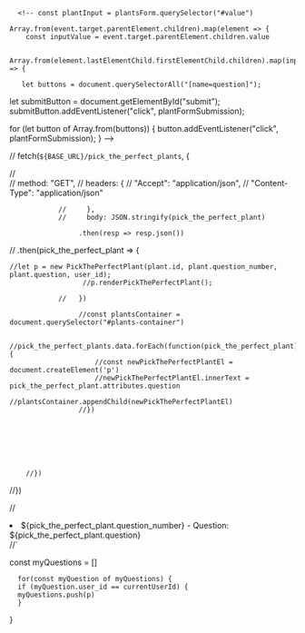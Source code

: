   <!-- let question_number = document.getElementsByTagName("value");
    //debugger;
    let question = document.getElementsByTagName("input").value;
    let user_id = document.getElementsByName("user_id");

    let plant = {
        question_number: question_number,
        question: question,
        user_id: user_id,
    };

    fetch(`${BASE_URL}/pick_the_perfect_plants`, {
        
        method: "POST",
        headers: {
          Accept: "application/json",
          "Content-Type": "application/json",
        },
        body: JSON.stringify(plant),
      })
        .then((resp) => resp.json())
        .then((plant) => {
          let p = new PickThePerfectPlant(plant.id, plant.question_number, plant.question, user_id);
          p.renderPickThePerfectPlant();
         });
     }  -->

      <!-- const plantInput = plantsForm.querySelector("#value")
    
    Array.from(event.target.parentElement.children).map(element => {
        const inputValue = event.target.parentElement.children.value 
        
        Array.from(element.lastElementChild.firstElementChild.children).map(input => {

       let buttons = document.querySelectorAll("[name=question]");
  let submitButton = document.getElementById("submit");
  submitButton.addEventListener("click", plantFormSubmission);
  
  
  for (let button of Array.from(buttons)) {
    button.addEventListener("click", plantFormSubmission);
  }     -->

  //    fetch(`${BASE_URL}/pick_the_perfect_plants`, {
    
//                     
 //     method: "GET",
                //     headers: {
                //        "Accept": "application/json",
                //       "Content-Type": "application/json"
                      
                //     },
                //     body: JSON.stringify(pick_the_perfect_plant)

                     .then(resp => resp.json())
//                     .then(pick_the_perfect_plant => {

    //let p = new PickThePerfectPlant(plant.id, plant.question_number, plant.question, user_id);
                      //p.renderPickThePerfectPlant();

                //   })
                    
                     //const plantsContainer = document.querySelector("#plants-container")
                     
                     //pick_the_perfect_plants.data.forEach(function(pick_the_perfect_plant) {
                         //const newPickThePerfectPlantEl = document.createElement('p')
                         //newPickThePerfectPlantEl.innerText = pick_the_perfect_plant.attributes.question
                         //plantsContainer.appendChild(newPickThePerfectPlantEl)
                     //})
                    
                     

                      
                         
                     
                   
        //})

  //})


//<li>${pick_the_perfect_plant.question_number} - Question: ${pick_the_perfect_plant.question} </li>
                //</ul>`


  const myQuestions = []

      for(const myQuestion of myQuestions) {
      if (myQuestion.user_id == currentUserId) {
      myQuestions.push(p)
      }
  }              
                        